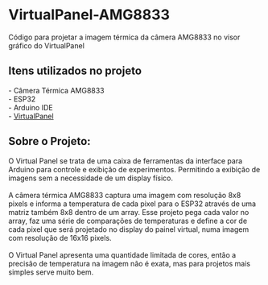 # VirtualPanel-AMG8833
Código para projetar a imagem térmica da câmera AMG8833 no visor gráfico do VirtualPanel

<h2>Itens utilizados no projeto</h2>
  - Câmera Térmica AMG8833<br>
  - ESP32<br>
  - Arduino IDE<br>
  - <a href="https://github.com/JaapDanielse/VirtualPanel">VirtualPanel</a>
<br>
<h2>Sobre o Projeto:</h2>
O Virtual Panel se trata de uma caixa de ferramentas da interface para Arduino para controle e exibição de experimentos. Permitindo a exibição de imagens sem a necessidade de um display físico.<br>
<br>
A câmera térmica AMG8833 captura uma imagem com resolução 8x8 pixels e informa a temperatura de cada pixel para o ESP32 através de uma matriz também 8x8 dentro de um array. Esse projeto pega cada valor no array, faz uma série de comparações de temperaturas e define a cor de cada pixel que será projetado no display do painel virtual, numa imagem com resolução de 16x16 pixels.<br>
<br>
O Virtual Panel apresenta uma quantidade limitada de cores, então a precisão de temperatura na imagem não é exata, mas para projetos mais simples serve muito bem.
